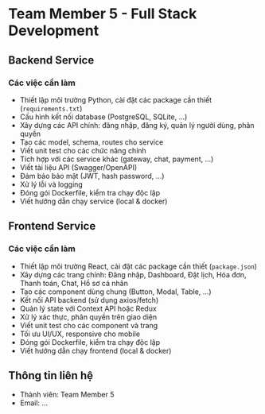 # Team Member 5 - Full Stack Development

## Backend Service

### Các việc cần làm
- Thiết lập môi trường Python, cài đặt các package cần thiết (`requirements.txt`)
- Cấu hình kết nối database (PostgreSQL, SQLite, ...)
- Xây dựng các API chính: đăng nhập, đăng ký, quản lý người dùng, phân quyền
- Tạo các model, schema, routes cho service
- Viết unit test cho các chức năng chính
- Tích hợp với các service khác (gateway, chat, payment, ...)
- Viết tài liệu API (Swagger/OpenAPI)
- Đảm bảo bảo mật (JWT, hash password, ...)
- Xử lý lỗi và logging
- Đóng gói Dockerfile, kiểm tra chạy độc lập
- Viết hướng dẫn chạy service (local & docker)

## Frontend Service

### Các việc cần làm
- Thiết lập môi trường React, cài đặt các package cần thiết (`package.json`)
- Xây dựng các trang chính: Đăng nhập, Dashboard, Đặt lịch, Hóa đơn, Thanh toán, Chat, Hồ sơ cá nhân
- Tạo các component dùng chung (Button, Modal, Table, ...)
- Kết nối API backend (sử dụng axios/fetch)
- Quản lý state với Context API hoặc Redux
- Xử lý xác thực, phân quyền trên giao diện
- Viết unit test cho các component và trang
- Tối ưu UI/UX, responsive cho mobile
- Đóng gói Dockerfile, kiểm tra chạy độc lập
- Viết hướng dẫn chạy frontend (local & docker)

## Thông tin liên hệ
- Thành viên: Team Member 5
- Email: ...

